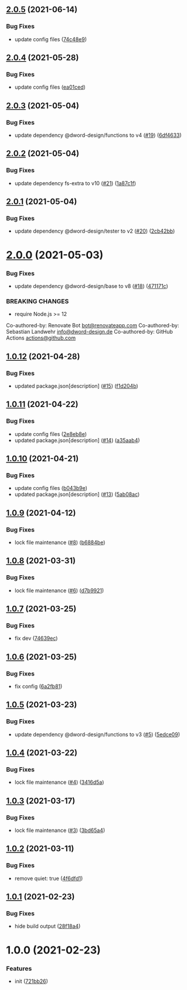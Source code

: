 ## [2.0.5](https://github.com/dword-design/tester-plugin-nuxt/compare/v2.0.4...v2.0.5) (2021-06-14)


### Bug Fixes

* update config files ([74c48e9](https://github.com/dword-design/tester-plugin-nuxt/commit/74c48e9b261234e660738b9c47d52dfc3d210383))

## [2.0.4](https://github.com/dword-design/tester-plugin-nuxt/compare/v2.0.3...v2.0.4) (2021-05-28)


### Bug Fixes

* update config files ([ea01ced](https://github.com/dword-design/tester-plugin-nuxt/commit/ea01ced553d1c93eca4abde0b67ba5806af7790e))

## [2.0.3](https://github.com/dword-design/tester-plugin-nuxt/compare/v2.0.2...v2.0.3) (2021-05-04)


### Bug Fixes

* update dependency @dword-design/functions to v4 ([#19](https://github.com/dword-design/tester-plugin-nuxt/issues/19)) ([6df4633](https://github.com/dword-design/tester-plugin-nuxt/commit/6df463371f3714f30b180d1f1ecf0104325375c7))

## [2.0.2](https://github.com/dword-design/tester-plugin-nuxt/compare/v2.0.1...v2.0.2) (2021-05-04)


### Bug Fixes

* update dependency fs-extra to v10 ([#21](https://github.com/dword-design/tester-plugin-nuxt/issues/21)) ([1a87c1f](https://github.com/dword-design/tester-plugin-nuxt/commit/1a87c1f9578b3c3a7ea3d5fb656f40a6ff767a3c))

## [2.0.1](https://github.com/dword-design/tester-plugin-nuxt/compare/v2.0.0...v2.0.1) (2021-05-04)


### Bug Fixes

* update dependency @dword-design/tester to v2 ([#20](https://github.com/dword-design/tester-plugin-nuxt/issues/20)) ([2cb42bb](https://github.com/dword-design/tester-plugin-nuxt/commit/2cb42bb5a7934df550c0f1f36e0308486a54f39e))

# [2.0.0](https://github.com/dword-design/tester-plugin-nuxt/compare/v1.0.12...v2.0.0) (2021-05-03)


### Bug Fixes

* update dependency @dword-design/base to v8 ([#18](https://github.com/dword-design/tester-plugin-nuxt/issues/18)) ([471171c](https://github.com/dword-design/tester-plugin-nuxt/commit/471171c7d5319ab8372b6ddcf09f5b2249338a35))


### BREAKING CHANGES

* require Node.js >= 12

Co-authored-by: Renovate Bot <bot@renovateapp.com>
Co-authored-by: Sebastian Landwehr <info@dword-design.de>
Co-authored-by: GitHub Actions <actions@github.com>

## [1.0.12](https://github.com/dword-design/tester-plugin-nuxt/compare/v1.0.11...v1.0.12) (2021-04-28)


### Bug Fixes

* updated package.json[description] ([#15](https://github.com/dword-design/tester-plugin-nuxt/issues/15)) ([f1d204b](https://github.com/dword-design/tester-plugin-nuxt/commit/f1d204bc0ef040a028ced26318e0e9672817cc7e))

## [1.0.11](https://github.com/dword-design/tester-plugin-nuxt/compare/v1.0.10...v1.0.11) (2021-04-22)


### Bug Fixes

* update config files ([2e8eb8e](https://github.com/dword-design/tester-plugin-nuxt/commit/2e8eb8ef0313e235ceb50aeb2b9f8f1fd36f2133))
* updated package.json[description] ([#14](https://github.com/dword-design/tester-plugin-nuxt/issues/14)) ([a35aab4](https://github.com/dword-design/tester-plugin-nuxt/commit/a35aab48b7fde70d8be78390b541d866460a5d8f))

## [1.0.10](https://github.com/dword-design/tester-plugin-nuxt/compare/v1.0.9...v1.0.10) (2021-04-21)


### Bug Fixes

* update config files ([b043b9e](https://github.com/dword-design/tester-plugin-nuxt/commit/b043b9ee8673f42fac51d931189d8154a1b49675))
* updated package.json[description] ([#13](https://github.com/dword-design/tester-plugin-nuxt/issues/13)) ([5ab08ac](https://github.com/dword-design/tester-plugin-nuxt/commit/5ab08ac23b68f8d16f92aeb39a6a2878a2fb7ca4))

## [1.0.9](https://github.com/dword-design/tester-plugin-nuxt/compare/v1.0.8...v1.0.9) (2021-04-12)


### Bug Fixes

* lock file maintenance ([#8](https://github.com/dword-design/tester-plugin-nuxt/issues/8)) ([b6884be](https://github.com/dword-design/tester-plugin-nuxt/commit/b6884be62315c26950b32dc03382fb0913c49daa))

## [1.0.8](https://github.com/dword-design/tester-plugin-nuxt/compare/v1.0.7...v1.0.8) (2021-03-31)


### Bug Fixes

* lock file maintenance ([#6](https://github.com/dword-design/tester-plugin-nuxt/issues/6)) ([d7b9921](https://github.com/dword-design/tester-plugin-nuxt/commit/d7b9921a1a949cd6ad85da72fd564a4c93c2ea25))

## [1.0.7](https://github.com/dword-design/tester-plugin-nuxt/compare/v1.0.6...v1.0.7) (2021-03-25)


### Bug Fixes

* fix dev ([74639ec](https://github.com/dword-design/tester-plugin-nuxt/commit/74639ec5639dc34390226078ce22f02bc333506e))

## [1.0.6](https://github.com/dword-design/tester-plugin-nuxt/compare/v1.0.5...v1.0.6) (2021-03-25)


### Bug Fixes

* fix config ([6a2fb81](https://github.com/dword-design/tester-plugin-nuxt/commit/6a2fb810d16cfc574ca76babcf44dbea9f17930f))

## [1.0.5](https://github.com/dword-design/tester-plugin-nuxt/compare/v1.0.4...v1.0.5) (2021-03-23)


### Bug Fixes

* update dependency @dword-design/functions to v3 ([#5](https://github.com/dword-design/tester-plugin-nuxt/issues/5)) ([5edce09](https://github.com/dword-design/tester-plugin-nuxt/commit/5edce09419b2414305088ad5273598db3d55200a))

## [1.0.4](https://github.com/dword-design/tester-plugin-nuxt/compare/v1.0.3...v1.0.4) (2021-03-22)


### Bug Fixes

* lock file maintenance ([#4](https://github.com/dword-design/tester-plugin-nuxt/issues/4)) ([3416d5a](https://github.com/dword-design/tester-plugin-nuxt/commit/3416d5ad81a411f418a8d049d4abf2d955c35cee))

## [1.0.3](https://github.com/dword-design/tester-plugin-nuxt/compare/v1.0.2...v1.0.3) (2021-03-17)


### Bug Fixes

* lock file maintenance ([#3](https://github.com/dword-design/tester-plugin-nuxt/issues/3)) ([3bd65a4](https://github.com/dword-design/tester-plugin-nuxt/commit/3bd65a400316ac92cd6951ebad0fafd5ebd39ea4))

## [1.0.2](https://github.com/dword-design/tester-plugin-nuxt/compare/v1.0.1...v1.0.2) (2021-03-11)


### Bug Fixes

* remove quiet: true ([4f6dfd1](https://github.com/dword-design/tester-plugin-nuxt/commit/4f6dfd115ad11ab50401459c130ee010f04ebfe5))

## [1.0.1](https://github.com/dword-design/tester-plugin-nuxt/compare/v1.0.0...v1.0.1) (2021-02-23)


### Bug Fixes

* hide build output ([28f18a4](https://github.com/dword-design/tester-plugin-nuxt/commit/28f18a453cd6493c1b2cf2da909f722a6ae99dfc))

# 1.0.0 (2021-02-23)


### Features

* init ([721bb26](https://github.com/dword-design/tester-plugin-nuxt/commit/721bb261a5b7ed44b1f1dca3463d9b45eaee015d))

